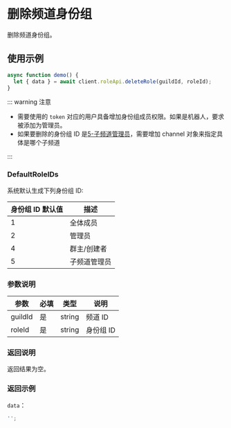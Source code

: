 # 删除频道身份组

删除频道身份组。

## 使用示例

```javascript
async function demo() {
  let { data } = await client.roleApi.deleteRole(guildId, roleId);
}
```

::: warning 注意

- 需要使用的 `token` 对应的用户具备增加身份组成员权限。如果是机器人，要求被添加为管理员。
- 如果要删除的身份组 ID 是[5-子频道管理员](#defaultroleids)，需要增加 channel 对象来指定具体是哪个子频道

:::

### DefaultRoleIDs

系统默认生成下列身份组 ID:

| 身份组 ID 默认值 | 描述         |
| ---------------- | ------------ |
| 1                | 全体成员     |
| 2                | 管理员       |
| 4                | 群主/创建者  |
| 5                | 子频道管理员 |

### 参数说明

| 参数    | 必填 | 类型   | 说明      |
| ------- | ---- | ------ | --------- |
| guildId | 是   | string | 频道 ID   |
| roleId  | 是   | string | 身份组 ID |

### 返回说明

返回结果为空。

### 返回示例

`data`：

```js
'';
```
